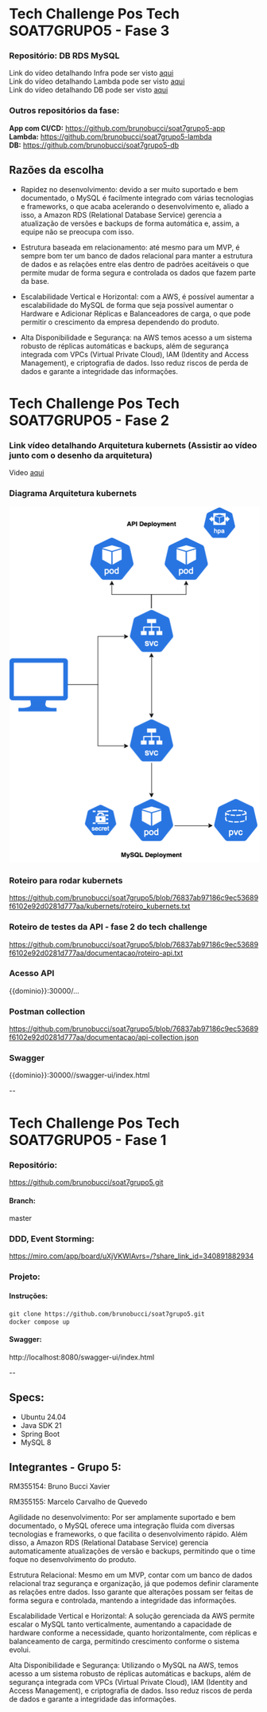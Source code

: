 # Tech Challenge Pos Tech SOAT7GRUPO5 - Fase 3

### Repositório: DB RDS MySQL

Link do vídeo detalhando Infra pode ser visto <a href="https://www.youtube.com/watch?v=YplkjITVdOM" target="_blank">aqui</a> <br>
Link do vídeo detalhando Lambda pode ser visto <a href="https://www.youtube.com/watch?v=bhS" target="_blank">aqui</a> <br>
Link do vídeo detalhando DB pode ser visto <a href="https://www.youtube.com/watch?v=zoPAKaxvm4M" target="_blank">aqui</a> <br>

### Outros repositórios da fase:
<b>App com CI/CD:</b> https://github.com/brunobucci/soat7grupo5-app<br>
<b>Lambda:</b> https://github.com/brunobucci/soat7grupo5-lambda <br>
<b>DB:</b> https://github.com/brunobucci/soat7grupo5-db <br>


## Razões da escolha

- Rapidez no desenvolvimento: devido a ser muito suportado e bem documentado, o MySQL é facilmente integrado com várias tecnologias e frameworks, o que acaba acelerando o desenvolvimento e, aliado a isso, a Amazon RDS (Relational Database Service) gerencia a atualização de versões e backups de forma automática e, assim, a equipe não se preocupa com isso. 


- Estrutura baseada em relacionamento: até mesmo para um MVP, é sempre bom ter um banco de dados relacional para manter a estrutura de dados e as relações entre elas dentro de padrões aceitáveis o que permite mudar de forma segura e controlada os dados que fazem parte da base.

- Escalabilidade Vertical e Horizontal: com a AWS, é possível aumentar a escalabilidade do MySQL de forma que seja possível aumentar o Hardware e Adicionar Réplicas e Balanceadores de carga, o que pode permitir o crescimento da empresa dependendo do produto.


- Alta Disponibilidade e Segurança: na AWS temos acesso a um sistema robusto de réplicas automáticas e backups, além de segurança integrada com VPCs (Virtual Private Cloud), IAM (Identity and Access Management), e criptografia de dados. Isso reduz riscos de perda de dados e garante a integridade das informações.


# Tech Challenge Pos Tech SOAT7GRUPO5 - Fase 2

### Link vídeo detalhando Arquitetura kubernets (Assistir ao vídeo junto com o desenho da arquitetura)
Video <a href="https://www.youtube.com/watch?v=H5oRXGVXaqc" target="_blank">aqui</a>


### Diagrama Arquitetura kubernets
![Diagrama Arquitetura Kubernets](https://github.com/brunobucci/soat7grupo5/blob/748b37dbc07047922a87d01d20a7f184251c30b1/kubernets/diagrama/Diagrama-Infra.png)

### Roteiro para rodar kubernets
https://github.com/brunobucci/soat7grupo5/blob/76837ab97186c9ec53689f6102e92d0281d777aa/kubernets/roteiro_kubernets.txt

### Roteiro de testes da API - fase 2 do tech challenge
https://github.com/brunobucci/soat7grupo5/blob/76837ab97186c9ec53689f6102e92d0281d777aa/documentacao/roteiro-api.txt

### Acesso API
{{dominio}}:30000/...

### Postman collection
https://github.com/brunobucci/soat7grupo5/blob/76837ab97186c9ec53689f6102e92d0281d777aa/documentacao/api-collection.json


### Swagger
{{dominio}}:30000//swagger-ui/index.html



--
# Tech Challenge Pos Tech SOAT7GRUPO5 - Fase 1

### Repositório:

https://github.com/brunobucci/soat7grupo5.git 


#### Branch:

master


### DDD, Event Storming:

https://miro.com/app/board/uXjVKWlAvrs=/?share_link_id=340891882934


### Projeto:

#### Instruções:

```
git clone https://github.com/brunobucci/soat7grupo5.git
docker compose up
```

#### Swagger:

http://localhost:8080/swagger-ui/index.html


--
## Specs:

- Ubuntu 24.04
- Java SDK 21
- Spring Boot
- MySQL 8


## Integrantes - Grupo 5:
RM355154: Bruno Bucci Xavier

RM355155: Marcelo Carvalho de Quevedo


Agilidade no desenvolvimento: Por ser amplamente suportado e bem documentado, o MySQL oferece uma integração fluida com diversas tecnologias e frameworks, o que facilita o desenvolvimento rápido. Além disso, a Amazon RDS (Relational Database Service) gerencia automaticamente atualizações de versão e backups, permitindo que o time foque no desenvolvimento do produto.

Estrutura Relacional: Mesmo em um MVP, contar com um banco de dados relacional traz segurança e organização, já que podemos definir claramente as relações entre dados. Isso garante que alterações possam ser feitas de forma segura e controlada, mantendo a integridade das informações.

Escalabilidade Vertical e Horizontal: A solução gerenciada da AWS permite escalar o MySQL tanto verticalmente, aumentando a capacidade de hardware conforme a necessidade, quanto horizontalmente, com réplicas e balanceamento de carga, permitindo crescimento conforme o sistema evolui.

Alta Disponibilidade e Segurança: Utilizando o MySQL na AWS, temos acesso a um sistema robusto de réplicas automáticas e backups, além de segurança integrada com VPCs (Virtual Private Cloud), IAM (Identity and Access Management), e criptografia de dados. Isso reduz riscos de perda de dados e garante a integridade das informações.